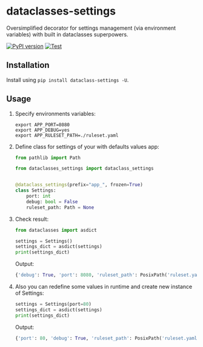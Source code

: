 # dataclasses-settings

Oversimplified decorator for settings management (via environment variables) with built in dataclasses superpowers.

[![PyPI version](https://badge.fury.io/py/dataclass-settings.svg)](https://badge.fury.io/py/dataclass-settings)
[![Test](https://img.shields.io/badge/code%20style-black-000000.svg)](https://github.com/psf/black)

## Installation

Install using `pip install dataclass-settings -U`.

## Usage

1. Specify environments variables:

    ```shell
    export APP_PORT=8080
    export APP_DEBUG=yes
    export APP_RULESET_PATH=./ruleset.yaml
    ```

1. Define class for settings of your with defaults values app:

    ```python
    from pathlib import Path

    from dataclasses_settings import dataclass_settings


    @dataclass_settings(prefix="app_", frozen=True)
    class Settings:
        port: int
        debug: bool = False
        ruleset_path: Path = None
    ```

1. Check result:

    ```python
    from dataclasses import asdict

    settings = Settings()
    settings_dict = asdict(settings)
    print(settings_dict)
    ```

    Output:

    ```python
    {'debug': True, 'port': 8080, 'ruleset_path': PosixPath('ruleset.yaml')}
    ```

1. Also you can redefine some values in runtime and create new instance of Settings:

    ```python
    settings = Settings(port=80)
    settings_dict = asdict(settings)
    print(settings_dict)
    ```

    Output:

    ```python
    {'port': 80, 'debug': True, 'ruleset_path': PosixPath('ruleset.yaml')}
    ```
